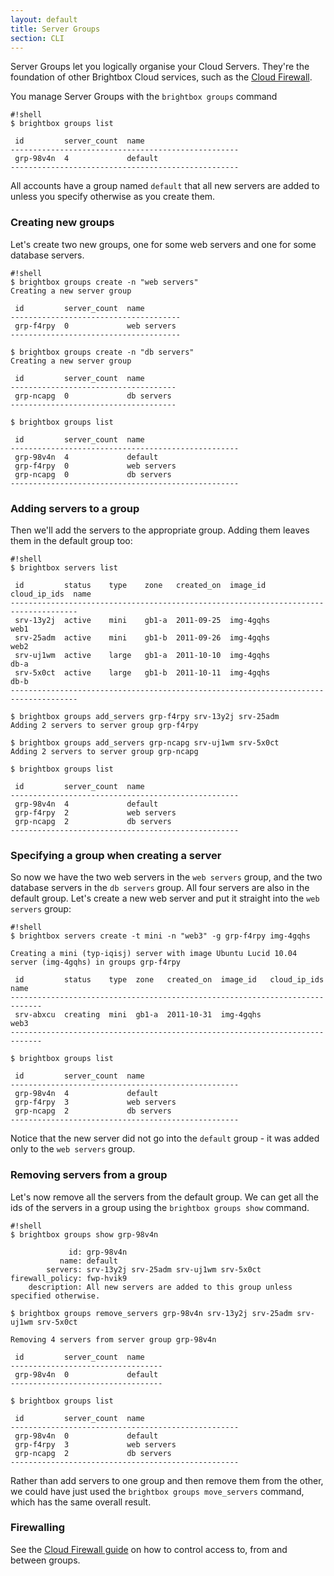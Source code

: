 ```yaml
---
layout: default
title: Server Groups
section: CLI
---
```


Server Groups let you logically organise your Cloud Servers. They're the foundation of other Brightbox Cloud services, such as the [Cloud Firewall](/docs/guides/cli/firewall/).

You manage Server Groups with the `brightbox groups` command

    #!shell
    $ brightbox groups list
    
     id         server_count  name                    
    ---------------------------------------------------
     grp-98v4n  4             default                 
    ---------------------------------------------------
		
All accounts have a group named `default` that all new servers are added to unless you specify otherwise as you create them.

### Creating new groups

Let's create two new groups, one for some web servers and one for some database servers.

    #!shell
    $ brightbox groups create -n "web servers"
    Creating a new server group
    
     id         server_count  name       
    --------------------------------------
     grp-f4rpy  0             web servers
    --------------------------------------
    
    $ brightbox groups create -n "db servers"
    Creating a new server group
    
     id         server_count  name      
    -------------------------------------
     grp-ncapg  0             db servers
    -------------------------------------
    
    $ brightbox groups list
    
     id         server_count  name                    
    ---------------------------------------------------
     grp-98v4n  4             default                 
     grp-f4rpy  0             web servers             
     grp-ncapg  0             db servers              
    ---------------------------------------------------

### Adding servers to a group

Then we'll add the servers to the appropriate group. Adding them leaves them in the default group too:

    #!shell
    $ brightbox servers list
    
     id         status    type    zone   created_on  image_id   cloud_ip_ids  name       
    -------------------------------------------------------------------------------------
     srv-13y2j  active    mini    gb1-a  2011-09-25  img-4gqhs                web1       
     srv-25adm  active    mini    gb1-b  2011-09-26  img-4gqhs                web2       
     srv-uj1wm  active    large   gb1-a  2011-10-10  img-4gqhs                db-a       
     srv-5x0ct  active    large   gb1-b  2011-10-11  img-4gqhs                db-b
    -------------------------------------------------------------------------------------
    
    $ brightbox groups add_servers grp-f4rpy srv-13y2j srv-25adm
    Adding 2 servers to server group grp-f4rpy
    
    $ brightbox groups add_servers grp-ncapg srv-uj1wm srv-5x0ct
    Adding 2 servers to server group grp-ncapg
    
    $ brightbox groups list
    
     id         server_count  name                    
    ---------------------------------------------------
     grp-98v4n  4             default                 
     grp-f4rpy  2             web servers             
     grp-ncapg  2             db servers              
    ---------------------------------------------------

### Specifying a group when creating a server

So now we have the two web servers in the `web servers` group, and the two database servers in the `db servers` group. All four servers are also in the default group.  Let's create a new web server and put it straight into the `web servers` group:

    #!shell
    $ brightbox servers create -t mini -n "web3" -g grp-f4rpy img-4gqhs
    
    Creating a mini (typ-iqisj) server with image Ubuntu Lucid 10.04 server (img-4gqhs) in groups grp-f4rpy
    
     id         status    type  zone   created_on  image_id   cloud_ip_ids  name
    -----------------------------------------------------------------------------
     srv-abxcu  creating  mini  gb1-a  2011-10-31  img-4gqhs                web3
    -----------------------------------------------------------------------------
    
    $ brightbox groups list
    
     id         server_count  name                    
    ---------------------------------------------------
     grp-98v4n  4             default                 
     grp-f4rpy  3             web servers             
     grp-ncapg  2             db servers              
    ---------------------------------------------------

Notice that the new server did not go into the `default` group - it was added only to the `web servers` group.

### Removing servers from a group

Let's now remove all the servers from the default group. We can get all the ids of the servers in a group using the `brightbox groups show` command.


    #!shell
    $ brightbox groups show grp-98v4n
    
                 id: grp-98v4n
               name: default
            servers: srv-13y2j srv-25adm srv-uj1wm srv-5x0ct
    firewall_policy: fwp-hvik9
        description: All new servers are added to this group unless specified otherwise.
    
    $ brightbox groups remove_servers grp-98v4n srv-13y2j srv-25adm srv-uj1wm srv-5x0ct
    
    Removing 4 servers from server group grp-98v4n
    
     id         server_count  name   
    ----------------------------------
     grp-98v4n  0             default
    ----------------------------------

    $ brightbox groups list
		
     id         server_count  name                    
    ---------------------------------------------------
     grp-98v4n  0             default                 
     grp-f4rpy  3             web servers             
     grp-ncapg  2             db servers              
    ---------------------------------------------------


Rather than add servers to one group and then remove them from the other, we could have just used the `brightbox groups move_servers` command, which has the same overall result.

### Firewalling

See the [Cloud Firewall guide](/docs/guides/cli/firewall/) on how to control access to, from and between groups.

